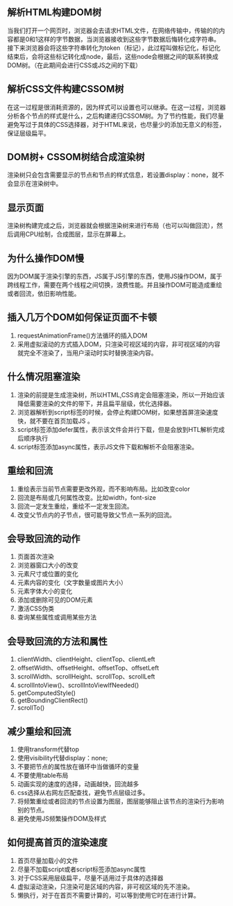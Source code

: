 ## 解析HTML构建DOM树

当我们打开一个网页时，浏览器会去请求HTML文件，在网络传输中，传输的的内容都是0和1这样的字节数据，当浏览器接收到这些字节数据后悔转化成字符串。接下来浏览器会将这些字符串转化为token（标记），此过程叫做标记化，标记化结束后，会将这些标记转化成node，最后，这些node会根据之间的联系转换成DOM树。（在此期间会进行CSS或JS之间的下载）

## 解析CSS文件构建CSSOM树

在这一过程是很消耗资源的，因为样式可以设置也可以继承。在这一过程，浏览器分析各个节点的样式是什么，之后构建递归CSSOM树。为了节约性能，我们尽量避免写过于具体的CSS选择器，对于HTML来说，也尽量少的添加无意义的标签，保证层级扁平。

## DOM树+ CSSOM树结合成渲染树

渲染树只会包含需要显示的节点和节点的样式信息，若设置display：none，就不会显示在渲染树中。

## 显示页面

渲染树构建完成之后，浏览器就会根据渲染树来进行布局（也可以叫做回流），然后调用CPU绘制，合成图层，显示在屏幕上。

## 为什么操作DOM慢

因为DOM属于渲染引擎的东西，JS属于JS引擎的东西，使用JS操作DOM，属于跨线程工作，需要在两个线程之间切换，浪费性能。并且操作DOM可能造成重绘或者回流，依旧影响性能。

## 插入几万个DOM如何保证页面不卡顿

1. requestAnimationFrame()方法循环的插入DOM 
2. 采用虚拟滚动的方式插入DOM，只渲染可视区域的内容，非可视区域的内容就完全不渲染了，当用户滚动时实时替换渲染内容。
  
## 什么情况阻塞渲染

1. 渲染的前提是生成渲染树，所以HTML,CSS肯定会阻塞渲染，所以一开始应该降低需要渲染的文件的带下，并且扁平层级，优化选择器。
2. 浏览器解析到script标签的时候，会停止构建DOM树，如果想首屏渲染速度快，就不要在首页加载JS 。
3. script标签添加defer属性，表示该文件会并行下载，但是会放到HTL解析完成后顺序执行
4. script标签添加async属性，表示JS文件下载和解析不会阻塞渲染。

## 重绘和回流

1. 重绘表示当前节点需要更改外观，而不影响布局。比如改变color
2. 回流是布局或几何属性改变。比如width，font-size
3. 回流一定发生重绘，重绘不一定发生回流。
4. 改变父节点内的子节点，很可能导致父节点一系列的回流。

## 会导致回流的动作

1. 页面首次渲染
2. 浏览器窗口大小的改变
3. 元素尺寸或位置的变化
4. 元素内容的变化（文字数量或图片大小）
5. 元素字体大小的变化
6. 添加或删除可见的DOM元素
7. 激活CSS伪类
8. 查询某些属性或调用某些方法

## 会导致回流的方法和属性

1. clientWidth、clientHeight、clientTop、clientLeft
2. offsetWidth、offsetHeight、offsetTop、offsetLeft
3. scrollWidth、scrollHeight、scrollTop、scrollLeft
4. scrollIntoView()、scrollIntoViewIfNeeded()
5. getComputedStyle()
6. getBoundingClientRect()
7. scrollTo()

  
## 减少重绘和回流

1. 使用transform代替top
2. 使用visibility代替display：none;
3. 不要把节点的属性放在循环中当做循环的变量
4. 不要使用table布局
5. 动画实现的速度的选择，动画越快，回流越多
6. css选择从右网左匹配查找，避免节点层级过多。
7. 将频繁重绘或者回流的节点设置为图层，图层能够阻止该节点的渲染行为影响别的节点。
8. 避免使用JS频繁操作DOM及样式
   
## 如何提高首页的渲染速度

1. 首页尽量加载小的文件
2. 尽量不加载script或者script标签添加async属性
3. 对于CSS采用层级扁平，尽量不适用过于具体的选择器
4. 虚拟滚动渲染，只渲染可是区域的内容，非可视区域的先不渲染。
5. 懒执行，对于在首页不需要计算的，可以等到使用它时在进行计算。




